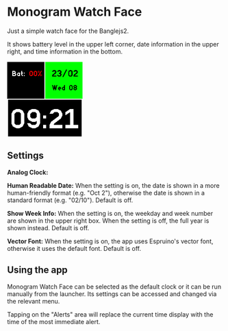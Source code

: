 # Monogram Watch Face

Just a simple watch face for the Banglejs2.

It shows battery level in the upper left corner, date information in the upper right, and time information in the bottom.

![](screenshot.png)

## Settings

**Analog Clock:**

**Human Readable Date:** When the setting is on, the date is shown in a more human-friendly format (e.g. "Oct 2"), otherwise the date is shown in a standard format (e.g. "02/10"). Default is off.

**Show Week Info:** When the setting is on, the weekday and week number are shown in the upper right box. When the setting is off, the full year is shown instead. Default is off.

**Vector Font:** When the setting is on, the app uses Espruino's vector font, otherwise it uses the default font. Default is off.

## Using the app

Monogram Watch Face can be selected as the default clock or it can be run manually from the launcher. Its settings can be accessed and changed via the relevant menu.

Tapping on the "Alerts" area will replace the current time display with the time of the most immediate alert.

